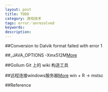 ```yaml
---
layout: post
title: TODO
category: 游戏技术
tags: error／unresolved
keywords: 
description: 
---
```


##Conversion to Dalvik format failed with error 1

##_JAVA_OPTIONS -Xmx512M[More](http://www.cnblogs.com/mingforyou/archive/2012/03/03/2378143.html)

##Gollum Git 上的 wiki 构造工具

##远程连接windows服务器[More](https://help.aliyun.com/knowledge_detail/5974092.html)
win + R -> mstsc


##Reference
